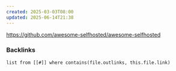 ```yaml
---
created: 2025-03-03T08:00
updated: 2025-06-14T21:38
---
```

https://github.com/awesome-selfhosted/awesome-selfhosted


### Backlinks
```dataview 
list from [[#]] where contains(file.outlinks, this.file.link)
```

